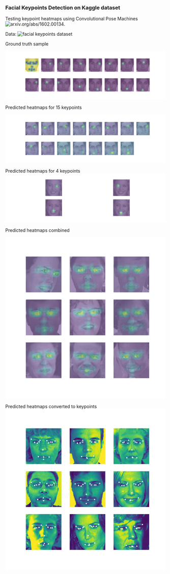 ### Facial Keypoints Detection on Kaggle dataset

Testing keypoint heatmaps using Convolutional Pose Machines ![arxiv.org/abs/1602.00134](https://arxiv.org/abs/1602.00134).

Data: ![facial keypoints dataset](https://www.kaggle.com/c/facial-keypoints-detection/data)

Ground truth sample

![Heatmaps](samples/heatmaps.png)

Predicted heatmaps for 15 keypoints

![Prediction](samples/sample.15kp.eachheatmap.png)

Predicted heatmaps for 4 keypoints
![Prediction](samples/sample.4kp.eachheatmap.png)

Predicted heatmaps combined

![Predictions](samples/sample.15kp.combinedheatmap.png)

Predicted heatmaps converted to keypoints
![Predictions](samples/sample.15kp.predicted.png)
